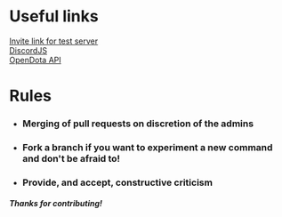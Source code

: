 # Useful links
[Invite link for test server](https://discordapp.com/invite/wwrWwdn)<br>
[DiscordJS](https://discord.js.org)<br>
[OpenDota API](https://docs.opendota.com/)

# Rules
  * ### Merging of pull requests on discretion of the admins
  * ### Fork a branch if you want to experiment a new command and don't be afraid to!
  * ### Provide, and accept, constructive criticism

#### *Thanks for contributing!*
